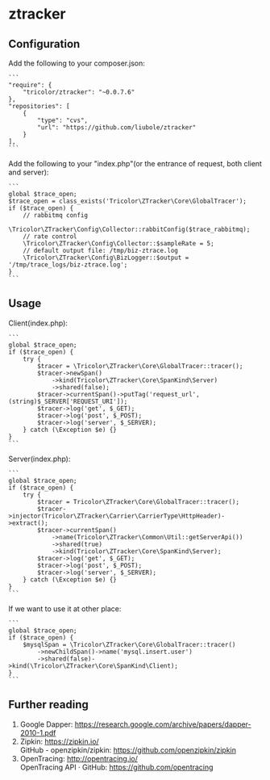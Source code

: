 # ztracker  

## Configuration  
    
Add the following to your composer.json:  
    
    ```
    "require": {
        "tricolor/ztracker": "~0.0.7.6"
    },
    "repositories": [
        {
            "type": "cvs",
            "url": "https://github.com/liubole/ztracker"
        }
    ],
    ```
    
Add the following to your "index.php"(or the entrance of request, both client and server):  
    
    ```
    global $trace_open;
    $trace_open = class_exists('Tricolor\ZTracker\Core\GlobalTracer');
    if ($trace_open) {
        // rabbitmq config
        \Tricolor\ZTracker\Config\Collector::rabbitConfig($trace_rabbitmq);
        // rate control
        \Tricolor\ZTracker\Config\Collector::$sampleRate = 5;
        // default output file: /tmp/biz-ztrace.log
        \Tricolor\ZTracker\Config\BizLogger::$output = '/tmp/trace_logs/biz-ztrace.log';
    }
    ```
    
## Usage  

Client(index.php):  
    
    ```
    global $trace_open;
    if ($trace_open) {
        try {
            $tracer = \Tricolor\ZTracker\Core\GlobalTracer::tracer();
            $tracer->newSpan()
                ->kind(Tricolor\ZTracker\Core\SpanKind\Server)
                ->shared(false);
            $tracer->currentSpan()->putTag('request_url', (string)$_SERVER['REQUEST_URI']);
            $tracer->log('get', $_GET);
            $tracer->log('post', $_POST);
            $tracer->log('server', $_SERVER);
        } catch (\Exception $e) {}
    }
    ```
    
Server(index.php):  

    ```
    global $trace_open;
    if ($trace_open) {
        try {
            $tracer = Tricolor\ZTracker\Core\GlobalTracer::tracer();
            $tracer->injector(Tricolor\ZTracker\Carrier\CarrierType\HttpHeader)->extract();
            $tracer->currentSpan()
                ->name(Tricolor\ZTracker\Common\Util::getServerApi())
                ->shared(true)
                ->kind(Tricolor\ZTracker\Core\SpanKind\Server);
            $tracer->log('get', $_GET);
            $tracer->log('post', $_POST);
            $tracer->log('server', $_SERVER);
        } catch (\Exception $e) {}
    }
    ```

If we want to use it at other place:  

    ```
    global $trace_open;
    if ($trace_open) {
        $mysqlSpan = \Tricolor\ZTracker\Core\GlobalTracer::tracer()
            ->newChildSpan()->name('mysql.insert.user')
            ->shared(false)->kind(\Tricolor\ZTracker\Core\SpanKind\Client);
    }
    ```

## Further reading  

1. Google Dapper: https://research.google.com/archive/papers/dapper-2010-1.pdf  
2. Zipkin: https://zipkin.io/  
GitHub - openzipkin/zipkin: https://github.com/openzipkin/zipkin  
4. OpenTracing: http://opentracing.io/   
OpenTracing API · GitHub: https://github.com/opentracing  
    
    